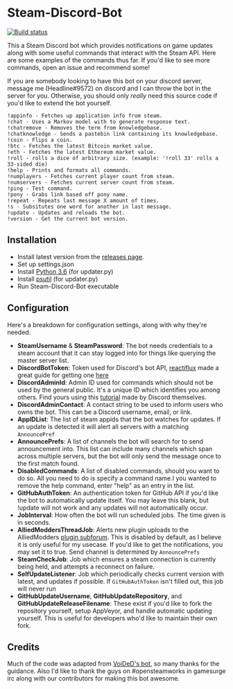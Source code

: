 # Steam-Discord-Bot
[![Build status](https://ci.appveyor.com/api/projects/status/h0sltbhpyelqc066?svg=true)](https://ci.appveyor.com/project/Headline22/steam-discord-bot)

This a Steam Discord bot which provides notifications on game updates along with some useful commands that interact with the Steam API. Here are some examples of the commands thus far. If you'd like to see more commands, open an issue and recommend some!

If you are somebody looking to have this bot on your discord server, message me (Headline#9572) on discord and I can throw the bot in the server for you. Otherwise, you should only *really* need this source code if you'd like to extend the bot yourself.

```
!appinfo - Fetches up application info from steam.
!chat - Uses a Markov model with to generate response text.
!chatremove - Removes the term from knowledgebase.
!chatknowledge - Sends a pastebin link containing its knowledgebase.
!coin - Flips a coin.
!btc - Fetches the latest Bitcoin market value.
!eth - Fetches the latest Ethereum market value.
!roll - rolls a dice of arbitrary size. (example: '!roll 33' rolls a 33-sided die)
!help - Prints and formats all commands.
!numplayers - Fetches current player count from steam.
!numservers - Fetches current server count from steam.
!ping - Test command.
!pony - Grabs link based off pony name.
!repeat - Repeats last message X amount of times.
!s - Subsitutes one word for another in last message.
!update - Updates and reloads the bot.
!version - Get the current bot version.
```

## Installation
- Install latest version from the [releases page](https://github.com/Headline22/Steam-Discord-Bot/releases).
- Set up settings.json
- Install [Python 3.6](https://www.python.org/downloads/) (for updater.py)
- Install [psutil](https://github.com/giampaolo/psutil/blob/master/INSTALL.rst) (for updater.py)
- Run Steam-Discord-Bot executable

## Configuration
Here's a breakdown for configuration settings, along with why they're needed.
- **SteamUsername** & **SteamPassword**: The bot needs credentials to a steam account that it can stay logged into for things like querying the master server list.
- **DiscordBotToken**: Token used for Discord's bot API, [reactiflux](https://github.com/reactiflux) made a great guide for getting one [here](https://github.com/reactiflux/discord-irc/wiki/Creating-a-discord-bot-&-getting-a-token)
- **DiscordAdminId**: Admin ID used for commands which should not be used by the general public. It's a unique ID which identifies you among others. Find yours using this [tutorial](https://support.discordapp.com/hc/en-us/articles/206346498-Where-can-I-find-my-User-Server-Message-ID-) made by Discord themselves.
- **DiscordAdminContact**: A contact string to be used to inform users who owns the bot. This can be a Discord username, email, or link.
- **AppIDList**: The list of steam appids that the bot watches for updates. If an update is detected it will alert all servers with a matching `AnnouncePref`
- **AnnouncePrefs**: A list of channels the bot will search for to send announcement into. This list can include many channels which span across multiple servers, but the bot will only send the message once to the first match found.
- **DisabledCommands**: A list of disabled commands, should you want to do so. All you need to do is specify a command name.I you wanted to remove the help command, enter "help" as an entry in the list.
- **GitHubAuthToken**: An authentication token for GitHub API if you'd like the bot to automatically update itself. You may leave this blank, but !update will not work and any updates will not automatically occur. 
- **JobInterval**: How often the bot will run scheduled jobs. The time given is in seconds.
- **AlliedModdersThreadJob**: Alerts new plugin uploads to the AlliedModders [plugin subforum](https://forums.alliedmods.net/forumdisplay.php?f=108). This is disabled by default, as I believe it is only useful for my usecase. If you'd like to get the notifications, you may set it to true. Send channel is determined by `AnnouncePrefs` 
- **SteamCheckJob**: Job which ensures a steam connection is currently being held, and attempts a reconnect on failure.
- **SelfUpdateListener**: Job which periodically checks current version with latest, and updates if possible. If `GitHubAuthToken` isn't filled out, this job will never run
- **GitHubUpdateUsername**, **GitHubUpdateRepository**, and **GitHubUpdateReleaseFilename**: These exist if you'd like to fork the repository yourself, setup AppVeyor, and handle automatic updating yourself. This is useful for developers who'd like to maintain their own fork.

## Credits 
Much of the code was adapted from [VoiDeD's bot](https://github.com/VoiDeD/steam-irc-bot/), so many thanks for the guidance. Also I'd like to thank the guys on #opensteamworks in gamesurge irc along with our contributors for making this bot awesome.
